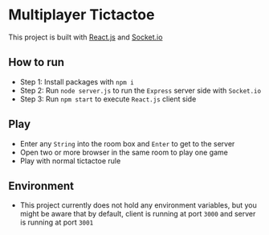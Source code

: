 # Multiplayer Tictactoe
This project is built with [React.js](https://reactjs.org/) and [Socket.io](https://socket.io/)

## How to run
- Step 1: Install packages with `npm i`
- Step 2: Run `node server.js` to run the `Express` server side with `Socket.io`
- Step 3: Run `npm start` to execute `React.js` client side

## Play
- Enter any `String` into the room box and `Enter` to get to the server
- Open two or more browser in the same room to play one game
- Play with normal tictactoe rule

## Environment
- This project currently does not hold any environment variables, but you might be aware that by default, client is running at port `3000` and server is running at port `3001`
